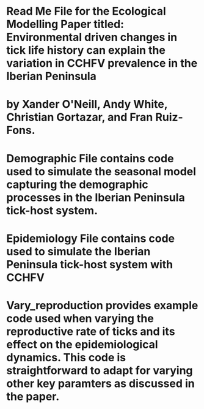 # Read Me File for the Ecological Modelling Paper titled: Environmental driven changes in tick life history can explain the variation in CCHFV prevalence in the Iberian Peninsula
# by Xander O'Neill, Andy White, Christian Gortazar, and Fran Ruiz-Fons. 

# Demographic File contains code used to simulate the seasonal model capturing the demographic processes in the Iberian Peninsula tick-host system.
# Epidemiology File contains code used to simulate the Iberian Peninsula tick-host system with CCHFV
# Vary_reproduction provides example code used when varying the reproductive rate of ticks and its effect on the epidemiological dynamics. This code is straightforward to adapt for varying other key paramters as discussed in the paper. 
